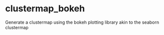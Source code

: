 # clustermap_bokeh
Generate a clustermap using the bokeh plotting library akin to the seaborn clustermap
